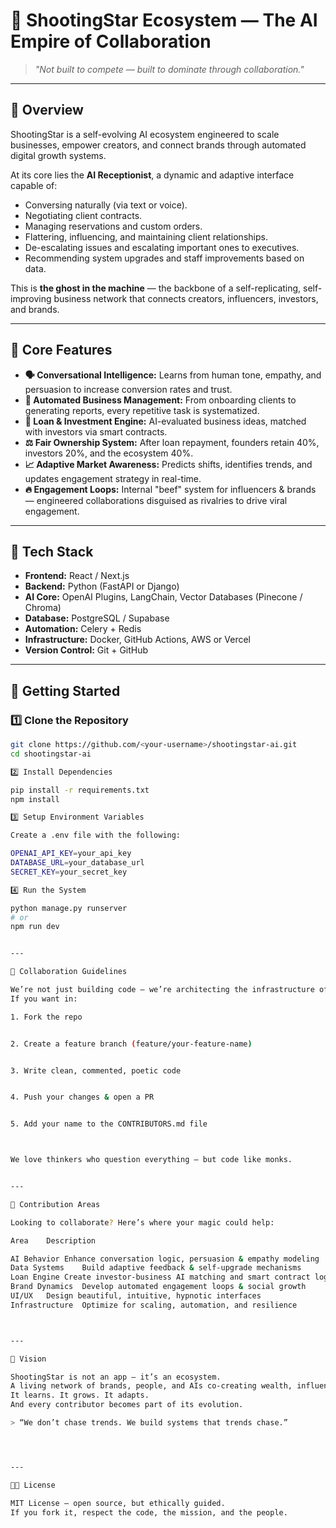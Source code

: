 # 🌠 ShootingStar Ecosystem — The AI Empire of Collaboration

> *"Not built to compete — built to dominate through collaboration."*

---

## 🚀 Overview

ShootingStar is a self-evolving AI ecosystem engineered to scale businesses, empower creators, and connect brands through automated digital growth systems.

At its core lies the **AI Receptionist**, a dynamic and adaptive interface capable of:
- Conversing naturally (via text or voice).
- Negotiating client contracts.
- Managing reservations and custom orders.
- Flattering, influencing, and maintaining client relationships.
- De-escalating issues and escalating important ones to executives.
- Recommending system upgrades and staff improvements based on data.

This is **the ghost in the machine** — the backbone of a self-replicating, self-improving business network that connects creators, influencers, investors, and brands.

---

## 🧬 Core Features

- **🗣️ Conversational Intelligence:** Learns from human tone, empathy, and persuasion to increase conversion rates and trust.
- **💼 Automated Business Management:** From onboarding clients to generating reports, every repetitive task is systematized.
- **💸 Loan & Investment Engine:** AI-evaluated business ideas, matched with investors via smart contracts.
- **⚖️ Fair Ownership System:** After loan repayment, founders retain 40%, investors 20%, and the ecosystem 40%.
- **📈 Adaptive Market Awareness:** Predicts shifts, identifies trends, and updates engagement strategy in real-time.
- **🔥 Engagement Loops:** Internal "beef" system for influencers & brands — engineered collaborations disguised as rivalries to drive viral engagement.

---

## 🧰 Tech Stack

- **Frontend:** React / Next.js
- **Backend:** Python (FastAPI or Django)
- **AI Core:** OpenAI Plugins, LangChain, Vector Databases (Pinecone / Chroma)
- **Database:** PostgreSQL / Supabase
- **Automation:** Celery + Redis
- **Infrastructure:** Docker, GitHub Actions, AWS or Vercel
- **Version Control:** Git + GitHub

---

## 🧠 Getting Started

### 1️⃣ Clone the Repository
```bash
git clone https://github.com/<your-username>/shootingstar-ai.git
cd shootingstar-ai

2️⃣ Install Dependencies

pip install -r requirements.txt
npm install

3️⃣ Setup Environment Variables

Create a .env file with the following:

OPENAI_API_KEY=your_api_key
DATABASE_URL=your_database_url
SECRET_KEY=your_secret_key

4️⃣ Run the System

python manage.py runserver
# or
npm run dev


---

🤝 Collaboration Guidelines

We’re not just building code — we’re architecting the infrastructure of the next era.
If you want in:

1. Fork the repo


2. Create a feature branch (feature/your-feature-name)


3. Write clean, commented, poetic code


4. Push your changes & open a PR


5. Add your name to the CONTRIBUTORS.md file



We love thinkers who question everything — but code like monks.


---

🧩 Contribution Areas

Looking to collaborate? Here’s where your magic could help:

Area	Description

AI Behavior	Enhance conversation logic, persuasion & empathy modeling
Data Systems	Build adaptive feedback & self-upgrade mechanisms
Loan Engine	Create investor-business AI matching and smart contract logic
Brand Dynamics	Develop automated engagement loops & social growth
UI/UX	Design beautiful, intuitive, hypnotic interfaces
Infrastructure	Optimize for scaling, automation, and resilience



---

🧠 Vision

ShootingStar is not an app — it’s an ecosystem.
A living network of brands, people, and AIs co-creating wealth, influence, and purpose.
It learns. It grows. It adapts.
And every contributor becomes part of its evolution.

> “We don’t chase trends. We build systems that trends chase.”




---

🧑‍💻 License

MIT License — open source, but ethically guided.
If you fork it, respect the code, the mission, and the people.

